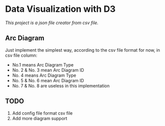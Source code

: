 # Data Visualization with D3
*This project is a json file creator from csv file.*

## Arc Diagram
Just implement the simplest way, according to the csv file format
for now, in csv file column:
* No.1 means Arc Diagram Type
* No. 2 & No. 3 mean Arc Diagram ID
* No. 4 means Arc Diagram Type
* No. 5 & No. 6 mean Arc Diagram ID
* No. 7 & No. 8 are useless in this implementation

## TODO
1. Add config file format csv file
2. Add more diagram support
